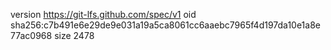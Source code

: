 version https://git-lfs.github.com/spec/v1
oid sha256:c7b491e6e29de9e031a19a5ca8061cc6aaebc7965f4d197da10e1a8e77ac0968
size 2478
